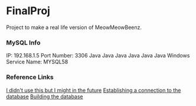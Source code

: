 # FinalProj
Project to make a real life version of MeowMeowBeenz.

### MySQL Info
IP: 192.168.1.5
Port Number: 3306
Java Java Java Java Java Java 
Windows Service Name: MYSQL58

### Reference Links
[I didn't use this but I might in the future](https://github.com/speedment/speedment/wiki/Tutorial:-Build-a-Social-Network)
[Establishing a connection to the database](https://stackoverflow.com/questions/2839321/connect-java-to-a-mysql-database)
[Building the database](http://balusc.omnifaces.org/2008/07/dao-tutorial-data-layer.html)
